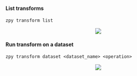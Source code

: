 #### List transforms

```zpy transform list```

<p align="center">
<img src="https://github.com/ZumoLabs/zpy/raw/main/docs/cli/gif/transformlist.svg?raw=true"/>
</p>

#### Run transform on a dataset

```zpy transform dataset <dataset_name> <operation>```

<p align="center">
<img src="https://github.com/ZumoLabs/zpy/raw/main/docs/cli/gif/transformrun.svg?raw=true"/>
</p>
